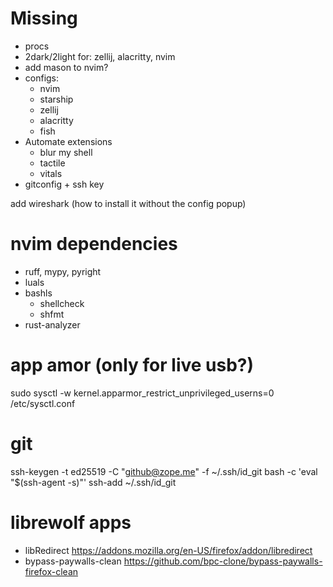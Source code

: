 # Missing

- procs
- 2dark/2light for: zellij, alacritty, nvim
- add mason to nvim?
- configs:
    - nvim
    - starship
    - zellij
    - alacritty
    - fish
- Automate extensions
    - blur my shell
    - tactile
    - vitals
- gitconfig + ssh key

add wireshark (how to install it without the config popup)

# nvim dependencies

- ruff, mypy, pyright
- luals
- bashls
    - shellcheck
    - shfmt
- rust-analyzer

# app amor (only for live usb?)
sudo sysctl -w kernel.apparmor_restrict_unprivileged_userns=0
/etc/sysctl.conf

# git
ssh-keygen -t ed25519 -C "github@zope.me" -f ~/.ssh/id_git
bash -c 'eval "$(ssh-agent -s)"'
ssh-add ~/.ssh/id_git

# librewolf apps
- libRedirect https://addons.mozilla.org/en-US/firefox/addon/libredirect
- bypass-paywalls-clean https://github.com/bpc-clone/bypass-paywalls-firefox-clean
